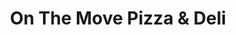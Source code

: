 ---
title: "On The Move Pizza & Deli"
url: /hooksett/on-the-move-pizza-and-deli/
shop: convenience
---